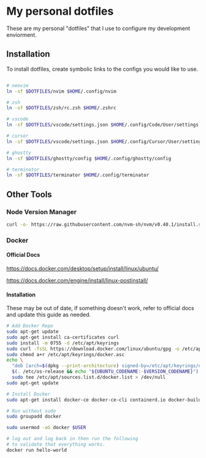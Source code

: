 # My personal dotfiles

These are my personal "dotfiles" that I use to configure my development enviorment.

## Installation

To install dotfiles, create symbolic links to the configs you would like to use.

```bash

# neovim
ln -sf $DOTFILES/nvim $HOME/.config/nvim

# zsh
ln -sf $DOTFILES/zsh/rc.zsh $HOME/.zshrc

# vscode
ln -sf $DOTFILES/vscode/settings.json $HOME/.config/Code/User/settings.json

# cursor
ln -sf $DOTFILES/vscode/settings.json $HOME/.config/Cursor/User/settings.json

# ghostty
ln -sf $DOTFILES/ghostty/config $HOME/.config/ghostty/config

# terminator
ln -sf $DOTFILES/terminator $HOME/.config/terminator
```

## Other Tools

### Node Version Manager

```bash
curl -o- https://raw.githubusercontent.com/nvm-sh/nvm/v0.40.1/install.sh | bash
```

### Docker

#### Official Docs

https://docs.docker.com/desktop/setup/install/linux/ubuntu/

https://docs.docker.com/engine/install/linux-postinstall/

#### Installation

These may be out of date, if something doesn't work, refer to official docs and update this guide as needed.

```bash
# Add Docker Repo
sudo apt-get update
sudo apt-get install ca-certificates curl
sudo install -m 0755 -d /etc/apt/keyrings
sudo curl -fsSL https://download.docker.com/linux/ubuntu/gpg -o /etc/apt/keyrings/docker.asc
sudo chmod a+r /etc/apt/keyrings/docker.asc
echo \
  "deb [arch=$(dpkg --print-architecture) signed-by=/etc/apt/keyrings/docker.asc] https://download.docker.com/linux/ubuntu \
  $(. /etc/os-release && echo "${UBUNTU_CODENAME:-$VERSION_CODENAME}") stable" | \
  sudo tee /etc/apt/sources.list.d/docker.list > /dev/null
sudo apt-get update
```

```bash
# Install Docker
sudo apt-get install docker-ce docker-ce-cli containerd.io docker-buildx-plugin docker-compose-plugin
```

```bash
# Run without sudo
sudo groupadd docker

sudo usermod -aG docker $USER

# log out and log back in then run the following
# to validate that everything works.
docker run hello-world

```
